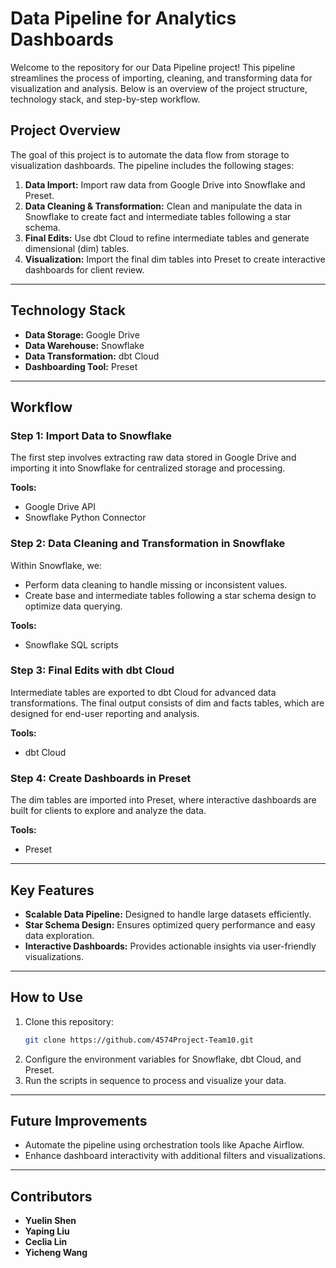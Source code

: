 # Data Pipeline for Analytics Dashboards

Welcome to the repository for our Data Pipeline project! This pipeline streamlines the process of importing, cleaning, and transforming data for visualization and analysis. Below is an overview of the project structure, technology stack, and step-by-step workflow.

## Project Overview
The goal of this project is to automate the data flow from storage to visualization dashboards. The pipeline includes the following stages:

1. **Data Import:** Import raw data from Google Drive into Snowflake and Preset.
2. **Data Cleaning & Transformation:** Clean and manipulate the data in Snowflake to create fact and intermediate tables following a star schema.
3. **Final Edits:** Use dbt Cloud to refine intermediate tables and generate dimensional (dim) tables.
4. **Visualization:** Import the final dim tables into Preset to create interactive dashboards for client review.

---

## Technology Stack

- **Data Storage:** Google Drive
- **Data Warehouse:** Snowflake
- **Data Transformation:** dbt Cloud
- **Dashboarding Tool:** Preset

---

## Workflow

### Step 1: Import Data to Snowflake
The first step involves extracting raw data stored in Google Drive and importing it into Snowflake for centralized storage and processing. 

**Tools:**
- Google Drive API
- Snowflake Python Connector

### Step 2: Data Cleaning and Transformation in Snowflake
Within Snowflake, we:
- Perform data cleaning to handle missing or inconsistent values.
- Create base and intermediate tables following a star schema design to optimize data querying.

**Tools:**
- Snowflake SQL scripts

### Step 3: Final Edits with dbt Cloud
Intermediate tables are exported to dbt Cloud for advanced data transformations. The final output consists of dim and facts tables, which are designed for end-user reporting and analysis.

**Tools:**
- dbt Cloud

### Step 4: Create Dashboards in Preset
The dim tables are imported into Preset, where interactive dashboards are built for clients to explore and analyze the data.

**Tools:**
- Preset

---

## Key Features
- **Scalable Data Pipeline:** Designed to handle large datasets efficiently.
- **Star Schema Design:** Ensures optimized query performance and easy data exploration.
- **Interactive Dashboards:** Provides actionable insights via user-friendly visualizations.

---

## How to Use
1. Clone this repository:
   ```bash
   git clone https://github.com/4574Project-Team10.git
   ```
2. Configure the environment variables for Snowflake, dbt Cloud, and Preset.
3. Run the scripts in sequence to process and visualize your data.

---

## Future Improvements
- Automate the pipeline using orchestration tools like Apache Airflow.
- Enhance dashboard interactivity with additional filters and visualizations.

---

## Contributors
- **Yuelin Shen**
- **Yaping Liu**
- **Ceclia Lin**
- **Yicheng Wang**
